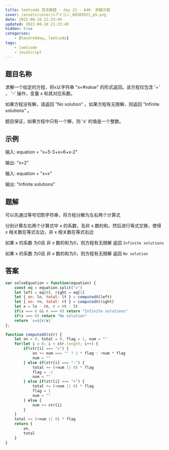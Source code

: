```yaml
---
title: leetcode 百天解题 - day 23 - 640. 求解方程
cover: /assets/cover/◇アイコン_80589921_p5.png
date: 2022-08-10 21:23:49
updated: 2022-08-10 21:23:49
hidden: true
categories:
    - [handredday, leetcode]
tags:
    - leetcode
    - JavaScript
---
```


## 题目名称

求解一个给定的方程，将x以字符串 "x=#value" 的形式返回。该方程仅包含 '+' ， '-' 操作，变量 x 和其对应系数。

如果方程没有解，请返回 "No solution" 。如果方程有无限解，则返回 “Infinite solutions” 。

题目保证，如果方程中只有一个解，则 'x' 的值是一个整数。

## 示例

输入: equation = "x+5-3+x=6+x-2"

输出: "x=2"

输入: equation = "x=x"

输出: "Infinite solutions"

## 题解

可以先通过等号切割字符串，将方程分解为左右两个计算式

分别计算左右两个计算式中 x 的系数，及非 x 数的和，然后进行等式交换，使得 x 相关数在等式左边，非 x 相关数在等式右边

如果 x 的系数 为0且 非 x 数的和为0，则方程有无限解 返回 `Infinite solutions`

如果 x 的系数 为0且 非 x 数的和为0，则方程有无限解 返回 `No solution`



## 答案

~~~js
var solveEquation = function(equation) {
    const eq = equation.split("=")
    let left = eq[0], right = eq[1]
    let { xn: ln, total: lt } = computedX(left)
    let { xn: rn, total: rt } = computedX(right)
    let x = ln - rn, r = rt - lt
    if(x === 0 && r === 0) return "Infinite solutions"
    if(x === 0) return "No solution"
    return `x=${r/x}`
};

function computedX(str) {
    let xn = 0, total = 0, flag = 1, num = ""
    for(let i = 0; i < str.length; i++) {
        if(str[i] === "x") {
            xn += num === "" ? 1 * flag : +num * flag
            num = ""
        } else if(str[i] === "-") {
            total += (+num || 0) * flag
            flag = -1
            num = ""
        } else if(str[i] === "+") {
            total += (+num || 0) * flag
            flag = 1
            num = ""
        } else {
            num += str[i]
        }
    }
    total += (+num || 0) * flag
    return {
        xn,
        total
    }
}
~~~


